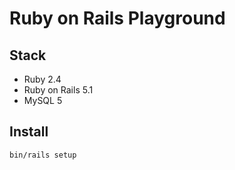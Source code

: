 # Ruby on Rails Playground

## Stack

- Ruby 2.4
- Ruby on Rails 5.1
- MySQL 5

## Install

```sh
bin/rails setup
```
